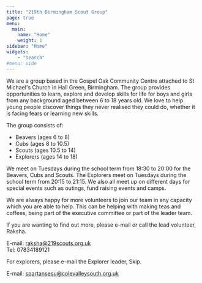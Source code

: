 ```yaml
---
title: "219th Birmingham Scout Group"
page: true
menu:
  main:
    name: "Home"
    weight: 1 
sidebar: "Home"
widgets:
    - "search"
#menu: side
---
```


We are a group based in the Gospel Oak Community Centre attached to St Michael's Church in Hall Green, Birmingham. The group provides opportunities to learn, explore and develop skills for life for boys and girls from any background aged between 6 to 18 years old. We love to help young people discover things they never realised they could do, whether it is facing fears or learning new skills.

The group consists of:
* Beavers (ages 6 to 8)
* Cubs (ages 8 to 10.5)
* Scouts (ages 10.5 to 14)
* Explorers (ages 14 to 18)

We meet on Tuesdays during the school term from 18:30 to 20:00 for the Beavers, Cubs and Scouts. The Explorers meet on Tuesdays during the school term from 20:15 to 21:15. We also all meet up on different days for special events such as outings, fund raising events and camps. 

We are always happy for more volunteers to join our team in any capacity which you are able to help. This can be helping with making teas and coffees, being part of the executive committee or part of the leader team. 

If you are wanting to find out more, please e-mail or call the lead volunteer, Raksha.

E-mail: raksha@219scouts.org.uk  
Tel: 07834189121

For explorers, please e-mail the Explorer leader, Skip.

E-mail: spartansesu@colevalleysouth.org.uk
